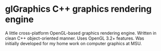 glGraphics  C++ graphics rendering engine
==========

A little cross-platform OpenGL-based graphics rendering engine. 
Written in clean C++ object-oriented manner. 
Uses OpenGL 3.2+ features. 
Was initially developed for my home work on computer graphics at MSU.

